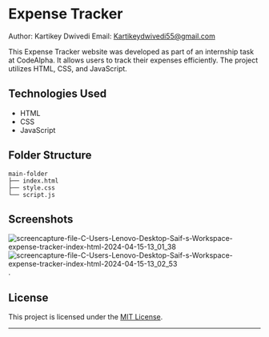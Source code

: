# Expense Tracker

Author: Kartikey Dwivedi 
Email: Kartikeydwivedi55@gmail.com

This Expense Tracker website was developed as part of an internship task at CodeAlpha. It allows users to track their expenses efficiently. The project utilizes HTML, CSS, and JavaScript.

## Technologies Used
- HTML
- CSS
- JavaScript

## Folder Structure
```
main-folder
├── index.html
├── style.css
└── script.js
```

## Screenshots
![screencapture-file-C-Users-Lenovo-Desktop-Saif-s-Workspace-expense-tracker-index-html-2024-04-15-13_01_38](https://github.com/saifiimuhammad/Expense-Tracker/assets/99310347/8eda9018-8ccc-442d-8ffb-0a8e8d953267)
![screencapture-file-C-Users-Lenovo-Desktop-Saif-s-Workspace-expense-tracker-index-html-2024-04-15-13_02_53](https://github.com/saifiimuhammad/Expense-Tracker/assets/99310347/0a28ddf6-44a7-44e4-9203-ccb69229bfd8)
.

## License
This project is licensed under the [MIT License](LICENSE).

---
